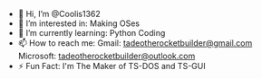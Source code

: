 - 👋 Hi, I’m @Coolis1362
- 👀 I’m interested in: Making OSes
- 🌱 I’m currently learning: Python Coding
- 📫 How to reach me: Gmail: tadeotherocketbuilder@gmail.com Microsoft: tadeotherocketbuilder@outlook.com
- ⚡ Fun Fact: I'm The Maker of TS-DOS and TS-GUI
<!---
Coolis1362/Coolis1362 is a ✨ special ✨ repository because its `README.md` (this file) appears on your GitHub profile.
You can click the Preview link to take a look at your changes.
--->
